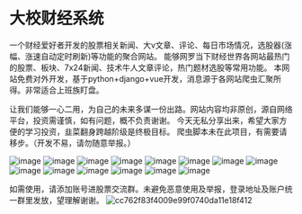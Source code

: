 # 大校财经系统
一个财经爱好者开发的股票相关新闻、大v文章、评论、每日市场情况，选股器(涨幅、涨速自动定时刷新)等功能的聚合网站。
能够网罗当下财经世界各网站最热门的股票、板块、7x24新闻、技术牛人文章评论，热门题材选股等常用功能。
本网站免费对外开发，基于python+django+vue开发，消息源于各网站爬虫汇聚所得。非常适合上班族盯盘。

让我们能够一心二用，为自己的未来多谋一份出路。网站内容均非原创，源自网络平台，投资需谨慎，如有问题，概不负责谢谢。
今天无私分享出来，希望大家方便的学习投资，韭菜翻身跨越阶级是终极目标。
爬虫脚本未在此项目，有需要请移步。（开发不易，请勿随意举报。）

![image](https://github.com/tfbabi/daxiao_admin/assets/13534300/f54d40ed-a85a-42a4-8768-22bc8971569e)
![image](https://github.com/tfbabi/daxiao_admin/assets/13534300/728ad8da-5228-4c79-b698-348e07527e22)
![image](https://github.com/tfbabi/daxiao_admin/assets/13534300/b11db441-552c-4f26-babe-6c9d50ee05f4)
![image](https://github.com/tfbabi/daxiao_admin/assets/13534300/7a035c39-9c3f-416d-acef-f8215fac2b18)
![image](https://github.com/tfbabi/daxiao_admin/assets/13534300/0b553d0f-cad2-43bc-8e4f-db87163ca7c0)
![image](https://github.com/tfbabi/daxiao_admin/assets/13534300/fd48bd80-37e5-41f0-8259-5248c13aa243)
![image](https://github.com/tfbabi/daxiao_admin/assets/13534300/92a84d29-29af-44c6-95d5-bfb89d49569c)
![image](https://github.com/tfbabi/daxiao_admin/assets/13534300/dc475c3b-67cf-4261-97a0-d2d41f27c911)
![image](https://github.com/tfbabi/daxiao_admin/assets/13534300/881c5404-c99d-4c73-9c09-2e76853ca735)
![image](https://github.com/tfbabi/daxiao_admin/assets/13534300/6a2edd21-534e-4e10-abfa-191dfae5ea29)
![image](https://github.com/tfbabi/daxiao_admin/assets/13534300/85646169-8b3c-492f-afc4-afa8e06ca0cd)
![image](https://github.com/tfbabi/daxiao_admin/assets/13534300/666499c7-f2bb-4a82-a63c-6710dab26d37)
![image](https://github.com/tfbabi/daxiao_admin/assets/13534300/fc506a94-8ae3-4796-a9a1-d71f321dc176)
![image](https://github.com/tfbabi/daxiao_admin/assets/13534300/91170253-94d7-466f-b17f-992590adcb33)


如需使用，请添加账号进股票交流群。未避免恶意使用及举报，登录地址及账户统一群里发放，望理解谢谢。
![cc762f83f4009e99f0740da11e18f412](https://github.com/tfbabi/daxiao_admin/assets/13534300/47fc1173-d91a-4522-875d-b694ff66607f)
